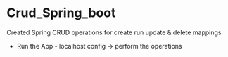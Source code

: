 # Crud_Spring_boot
Created Spring CRUD operations for create run update & delete mappings
- Run the App - localhost config -> perform the operations
